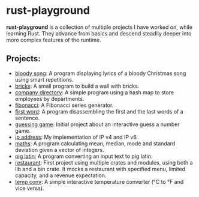 # rust-playground

**rust-playground** is a collection of multiple projects I have worked on, while learning Rust. They advance from basics and descend steadily deeper into more complex features of the runtime.

## Projects:

- [bloody song](bloody_song): A program displaying lyrics of a bloody Christmas song using smart repetitions.
- [bricks](bricks): A small program to build a wall with bricks.
- [company directory](company_directory): A simple program using a hash map to store employees by departments.
- [fibonacci](fibonacci): A Fibonacci series generator.
- [first word](first_word): A program disassembling the first and the last words of a sentence.
- [guessing game](guessing_game): Initial project about an interactive guess a number game.
- [ip address](ip_address): My implementation of IP v4 and IP v6.
- [maths](maths): A program calculating mean, median, mode and standard deviation given a vector of integers.
- [pig latin](pig_latin): A program converting an input text to pig latin.
- [restaurant](restaurant): First project using multiple crates and modules, using both a lib and a bin crate. It mocks a restaurant with specified menu, limited capacity, and a revenue expectation.
- [temp conv](temp_conv): A simple interactive temperature converter (°C to °F and vice versa).
